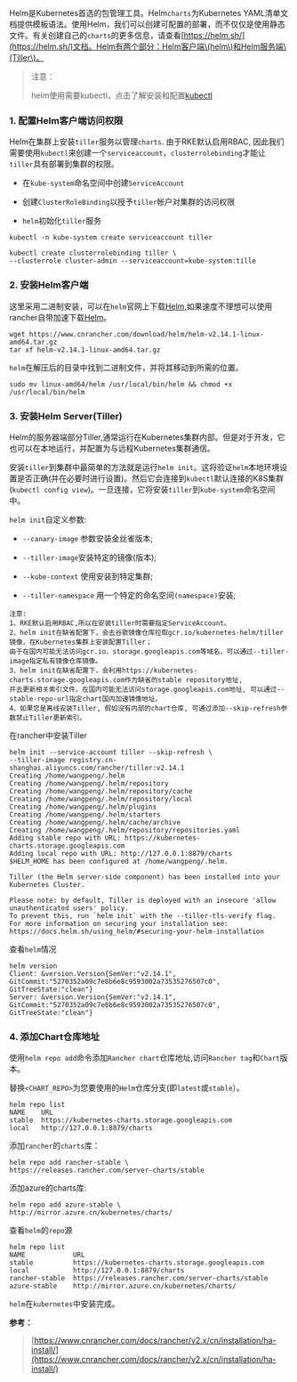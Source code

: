 Helm是Kubernetes首选的包管理工具。Helm`charts`为Kubernetes YAML清单文档提供模板语法。使用Helm，我们可以创建可配置的部署，而不仅仅是使用静态文件。有关创建自己的`charts`的更多信息，请查看[https://helm.sh/](https://helm.sh/)文档。Helm有两个部分：Helm客户端\(helm\)和Helm服务端\(Tiller\)。

> 注意：
>
> helm使用需要kubectl，点击了解安装和配置[kubectl](https://www.cnrancher.com/docs/rancher/v2.x/cn/install-prepare/kubectl/)

### 1. 配置Helm客户端访问权限

Helm在集群上安装`tiller`服务以管理`charts`. 由于RKE默认启用RBAC, 因此我们需要使用`kubectl`来创建一个`serviceaccount`，`clusterrolebinding`才能让`tiller`具有部署到集群的权限。

* 在`kube-system`命名空间中创建`ServiceAccount`

* 创建`ClusterRoleBinding`以授予`tiller`帐户对集群的访问权限

* `helm`初始化`tiller`服务

```shell
kubectl -n kube-system create serviceaccount tiller

kubectl create clusterrolebinding tiller \
--clusterrole cluster-admin --serviceaccount=kube-system:tille
```

### 2. 安装Helm客户端

这里采用二进制安装，可以在`helm`官网上下载[Helm](https://github.com/helm/helm/releases),如果速度不理想可以使用rancher自带加速下载[Helm](https://www.cnrancher.com/docs/rancher/v2.x/cn/install-prepare/download/helm/)。

```shell
wget https://www.cnrancher.com/download/helm/helm-v2.14.1-linux-amd64.tar.gz
tar xf helm-v2.14.1-linux-amd64.tar.gz
```

`helm`在解压后的目录中找到二进制文件，并将其移动到所需的位置。

```shell
sudo mv linux-amd64/helm /usr/local/bin/helm && chmod +x /usr/local/bin/helm
```

### 3. 安装Helm Server\(Tiller\)

Helm的服务器端部分Tiller,通常运行在Kubernetes集群内部。但是对于开发，它也可以在本地运行，并配置为与远程Kubernetes集群通信。

安装`tiller`到集群中最简单的方法就是运行`helm init`。这将验证`helm`本地环境设置是否正确\(并在必要时进行设置\)。然后它会连接到`kubectl`默认连接的K8S集群\(`kubectl config view`\)。一旦连接，它将安装`tiller`到`kube-system`命名空间中。

`helm init`自定义参数:

* `--canary-image` 参数安装金丝雀版本;

* `--tiller-image`安装特定的镜像\(版本\);

* `--kube-context` 使用安装到特定集群;

* `--tiller-namespace` 用一个特定的命名空间`(namespace)`安装;

```
注意:
1、RKE默认启用RBAC,所以在安装tiller时需要指定ServiceAccount。
2、helm init在缺省配置下，会去谷歌镜像仓库拉取gcr.io/kubernetes-helm/tiller镜像，在Kubernetes集群上安装配置Tiller；
由于在国内可能无法访问gcr.io、storage.googleapis.com等域名，可以通过--tiller-image指定私有镜像仓库镜像。 
3、helm init在缺省配置下，会利用https://kubernetes-charts.storage.googleapis.com作为缺省的stable repository地址,
并去更新相关索引文件。在国内可能无法访问storage.googleapis.com地址, 可以通过--stable-repo-url指定chart国内加速镜像地址。 
4、如果您是离线安装Tiller, 假如没有内部的chart仓库, 可通过添加--skip-refresh参数禁止Tiller更新索引。
```

在rancher中安装Tiller

```shell
helm init --service-account tiller --skip-refresh \
--tiller-image registry.cn-shanghai.aliyuncs.com/rancher/tiller:v2.14.1
Creating /home/wangpeng/.helm 
Creating /home/wangpeng/.helm/repository 
Creating /home/wangpeng/.helm/repository/cache 
Creating /home/wangpeng/.helm/repository/local 
Creating /home/wangpeng/.helm/plugins 
Creating /home/wangpeng/.helm/starters 
Creating /home/wangpeng/.helm/cache/archive 
Creating /home/wangpeng/.helm/repository/repositories.yaml 
Adding stable repo with URL: https://kubernetes-charts.storage.googleapis.com 
Adding local repo with URL: http://127.0.0.1:8879/charts 
$HELM_HOME has been configured at /home/wangpeng/.helm.

Tiller (the Helm server-side component) has been installed into your Kubernetes Cluster.

Please note: by default, Tiller is deployed with an insecure 'allow unauthenticated users' policy.
To prevent this, run `helm init` with the --tiller-tls-verify flag.
For more information on securing your installation see: https://docs.helm.sh/using_helm/#securing-your-helm-installation
```

查看`helm`情况

```shell
helm version
Client: &version.Version{SemVer:"v2.14.1", GitCommit:"5270352a09c7e8b6e8c9593002a73535276507c0", GitTreeState:"clean"}
Server: &version.Version{SemVer:"v2.14.1", GitCommit:"5270352a09c7e8b6e8c9593002a73535276507c0", GitTreeState:"clean"}
```

### 4. 添加Chart仓库地址

使用`helm repo add`命令添加`Rancher chart`仓库地址,访问`Rancher tag`和`Chart`版本。

替换`<CHART_REPO>`为您要使用的`Helm`仓库分支\(即`latest`或`stable`）。

```shell
helm repo list
NAME    URL                                             
stable  https://kubernetes-charts.storage.googleapis.com
local   http://127.0.0.1:8879/charts
```

添加`rancher`的`charts`库：

```shell
helm repo add rancher-stable \
https://releases.rancher.com/server-charts/stable
```

添加azure的charts库:

```shell
helm repo add azure-stable \
http://mirror.azure.cn/kubernetes/charts/
```

查看`helm`的`repo`源

```shell
helm repo list
NAME            URL                                              
stable          https://kubernetes-charts.storage.googleapis.com 
local           http://127.0.0.1:8879/charts                     
rancher-stable  https://releases.rancher.com/server-charts/stable
azure-stable    http://mirror.azure.cn/kubernetes/charts/  
```

`helm`在`kubernetes`中安装完成。

**参考：**

> [https://www.cnrancher.com/docs/rancher/v2.x/cn/installation/ha-install/](https://www.cnrancher.com/docs/rancher/v2.x/cn/installation/ha-install/)




